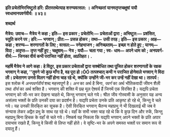 **इति प्रचेतोभिरभिष्टुतो हरि:** **प्रीतस्तथेत्याह शरण्यवत्सल: ।** **अनिच्छतां यानमतृप्तचक्षुषां** **ययौ स्वधामानपवर्गवीर्य: ॥ ४३॥** 

**शब्दार्थ** 

**मैत्रेय: उवाच—** **मैत्रेय ने कहा** **; इति—** **इस प्रकार** **; प्रचेतोभि:—** **प्रचेताओं द्वारा** **; अभिष्टुत:—** **प्रशंसित, स्तुति करने पर** **; हरि:—** **भगवान्** **; प्रीत:—** **प्रसन्न होकर** **; तथा—** **उसी तरह** **; इति—** **इस प्रकार** **; आह—** **कहा** **; शरण्य—** **शरणागतों के लिए** **; वत्सल:—** **स्नेहभाजन** **; अनिच्छताम्—** **इच्छा न होते हुए** **; यानम्—** **विदा** **; अतृप्त—** **तृप्त नहीं हुए** **; चक्षुषाम्—** **नेत्र** **; ययौ—** **चला गया** **; स्व-** **धाम—** **अपने धाम को** **; अनपवर्ग-वीर्य:—** **जिनका वीर्य कभी पराजित नहीं होता, अप्रतिहत।** **.** 

**महर्षि मैत्रेय ने आगे कहा : हे विदुर, इस प्रकार प्रचेताओं द्वारा सश्बोधित तथा पूजित होकर** **शरणागतों के रक्षक भगवान् ने कहा, ''तुमने जो कुछ माँगा है, वह पूरा हो।ÓÓ तत्पश्चात् कभी न** **पराजित होनेवाले भगवान् ने विदा ली। प्रचेतागण उनसे विलग नहीं होना चाह रहे थे, क्योंकि** **उन्होंने जी-भर कर उन्हें नहीं देखा था।** **तात्पर्य :** इस श्लोक में *अनपवर्गवीर्य* शब्द महत्त्वपूर्ण है। *अन* का अर्थ है बिना, *पवर्ग* का अर्थ भौतिकवादी जीवन शैली तथा *वीर्य* का अर्थ शक्ति है। भगवान् की शक्ति में छह मूल ऐश्वर्य हैं जिनमें एक विरक्ति है। यद्यपि प्रचेता भगवान् को जी-भर कर देखना चाहते थे, किन्तु भगवान् चले गये। श्रील जीव गोस्वामी के अनुसार यह अन्य असंलय भक्तों के प्रति उनकी दया का प्रदर्शन है। यद्यपि प्रचेता उनके प्रति आकृष्ट हो रहे थे, किन्तु वे चले गये। यह उनकी विरकि्त का सूचक है। ऐसी विरकि्त भगवान् चैतन्य महाप्रभु ने भी दिखलाई थी जब वे संन्यास लेकर अद्वैत प्रभु के साथ रह रहे थे। वहाँ के सभी भक्त चाह रहे थे कि वे कुछ दिन और रुकें, किन्तु महाप्रभु बिना हिचक के वहाँ से चले गये। निष्कर्ष यह निकला कि यद्यपि भगवान् अपने भक्तों के प्रति अपार दयाभाव रखते हैं, किन्तु वे किसी से लिप्त नहीं होते। वे सृष्टि-भर के अपने समस्त भक्तों पर समान रूप से दयालु हैं।  